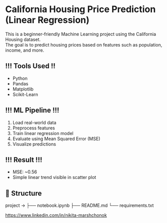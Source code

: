 # California Housing Price Prediction (Linear Regression)

This is a beginner-friendly Machine Learning project using the California Housing dataset.  
The goal is to predict housing prices based on features such as population, income, and more.

## !!! Tools Used !!
- Python
- Pandas
- Matplotlib
- Scikit-Learn

## !!! ML Pipeline !!!
1. Load real-world data
2. Preprocess features
3. Train linear regression model
4. Evaluate using Mean Squared Error (MSE)
5. Visualize predictions

## !!! Result !!!
- MSE: ~0.56
- Simple linear trend visible in scatter plot

## 📁 Structure
project -> 
├── notebook.ipynb 
├── README.md 
└── requirements.txt



https://www.linkedin.com/in/nikita-marshchonok
